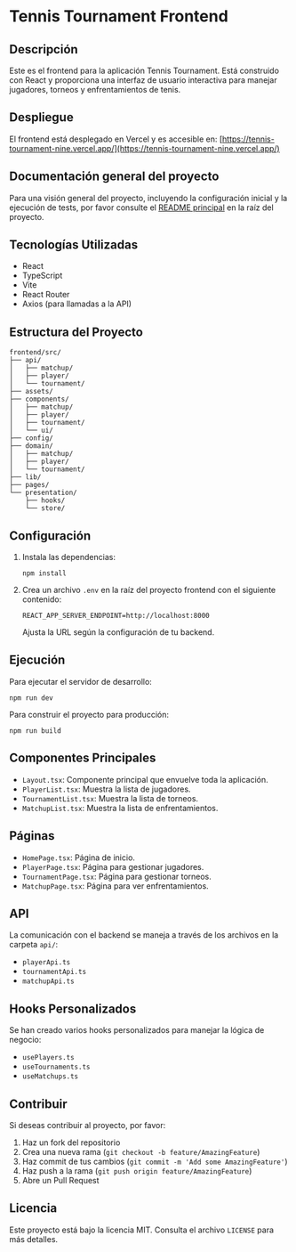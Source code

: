 # Tennis Tournament Frontend

## Descripción

Este es el frontend para la aplicación Tennis Tournament. Está construido con React y proporciona una interfaz de usuario interactiva para manejar jugadores, torneos y enfrentamientos de tenis.

## Despliegue

El frontend está desplegado en Vercel y es accesible en:
[https://tennis-tournament-nine.vercel.app/](https://tennis-tournament-nine.vercel.app/)

## Documentación general del proyecto

Para una visión general del proyecto, incluyendo la configuración inicial y la ejecución de tests, por favor consulte el [README principal](../README.md) en la raíz del proyecto.

## Tecnologías Utilizadas

- React
- TypeScript
- Vite
- React Router
- Axios (para llamadas a la API)

## Estructura del Proyecto

```
frontend/src/
├── api/
│   ├── matchup/
│   ├── player/
│   └── tournament/
├── assets/
├── components/
│   ├── matchup/
│   ├── player/
│   ├── tournament/
│   └── ui/
├── config/
├── domain/
│   ├── matchup/
│   ├── player/
│   └── tournament/
├── lib/
├── pages/
└── presentation/
    ├── hooks/
    └── store/
```

## Configuración

1. Instala las dependencias:
   ```
   npm install
   ```

2. Crea un archivo `.env` en la raíz del proyecto frontend con el siguiente contenido:
   ```
   REACT_APP_SERVER_ENDPOINT=http://localhost:8000
   ```
   Ajusta la URL según la configuración de tu backend.

## Ejecución

Para ejecutar el servidor de desarrollo:
```
npm run dev
```

Para construir el proyecto para producción:
```
npm run build
```

## Componentes Principales

- `Layout.tsx`: Componente principal que envuelve toda la aplicación.
- `PlayerList.tsx`: Muestra la lista de jugadores.
- `TournamentList.tsx`: Muestra la lista de torneos.
- `MatchupList.tsx`: Muestra la lista de enfrentamientos.

## Páginas

- `HomePage.tsx`: Página de inicio.
- `PlayerPage.tsx`: Página para gestionar jugadores.
- `TournamentPage.tsx`: Página para gestionar torneos.
- `MatchupPage.tsx`: Página para ver enfrentamientos.

## API

La comunicación con el backend se maneja a través de los archivos en la carpeta `api/`:

- `playerApi.ts`
- `tournamentApi.ts`
- `matchupApi.ts`

## Hooks Personalizados

Se han creado varios hooks personalizados para manejar la lógica de negocio:

- `usePlayers.ts`
- `useTournaments.ts`
- `useMatchups.ts`

## Contribuir

Si deseas contribuir al proyecto, por favor:

1. Haz un fork del repositorio
2. Crea una nueva rama (`git checkout -b feature/AmazingFeature`)
3. Haz commit de tus cambios (`git commit -m 'Add some AmazingFeature'`)
4. Haz push a la rama (`git push origin feature/AmazingFeature`)
5. Abre un Pull Request

## Licencia

Este proyecto está bajo la licencia MIT. Consulta el archivo `LICENSE` para más detalles.
